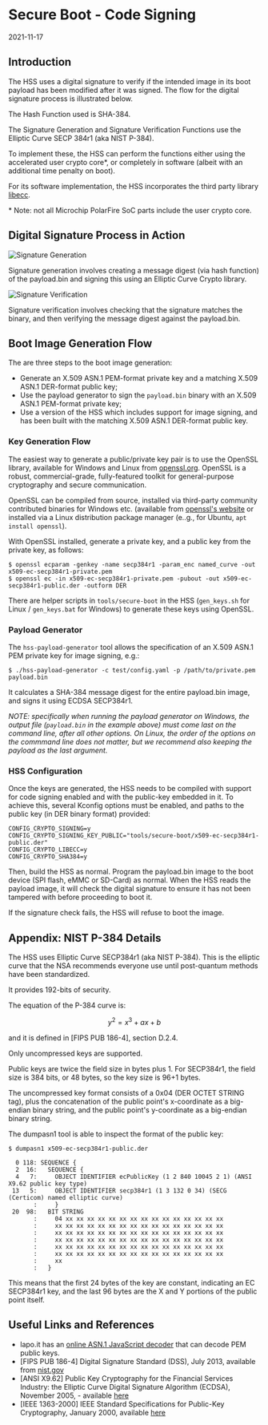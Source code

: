 # Secure Boot - Code Signing

2021-11-17

## Introduction

The HSS uses a digital signature to verify if the intended image in its boot payload has been modified after it was signed. The flow for the digital signature process is illustrated below.

The Hash Function used is SHA-384.

The Signature Generation and Signature Verification Functions use the Elliptic Curve SECP 384r1 (aka NIST P-384).

To implement these, the HSS can perform the functions either using the accelerated user crypto core\*, or completely in software (albeit with an additional time penalty on boot).

For its software implementation, the HSS incorporates the third party library [libecc](https://github.com/ANSSI-FR/libecc).

\* Note: not all Microchip PolarFire SoC parts include the user crypto core.

## Digital Signature Process in Action

![Signature Generation](./images/secure-boot/secure-boot--signature-generation.png)

Signature generation involves creating a message digest (via hash function) of the payload.bin and signing this using an Elliptic Curve Crypto library.

![Signature Verification](./images/secure-boot/secure-boot--signature-verification.png)

Signature verification involves checking that the signature matches the binary, and then verifying the message digest against the payload.bin.

## Boot Image Generation Flow

The are three steps to the boot image generation:

* Generate an X.509 ASN.1 PEM-format private key and a matching X.509 ASN.1 DER-format public key;
* Use the payload generator to sign the `payload.bin` binary with an X.509 ASN.1 PEM-format private key;
* Use a version of the HSS which includes support for image signing, and has been built with the matching X.509 ASN.1 DER-format public key.

### Key Generation Flow

The easiest way to generate a public/private key pair is to use the OpenSSL library, available for Windows and Linux from [openssl.org](https://www.openssl.org/). OpenSSL is a robust, commercial-grade, fully-featured toolkit for general-purpose cryptography and secure communication.

OpenSSL can be compiled from source, installed via third-party community contributed binaries for Windows etc. (available from [openssl's website](https://www.openssl.org/community/binaries.html) or installed via a Linux distribution package manager (e..g., for Ubuntu, `apt install openssl`).

With OpenSSL installed, generate a private key, and a public key from the private key, as follows:

```shell
$ openssl ecparam -genkey -name secp384r1 -param_enc named_curve -out x509-ec-secp384r1-private.pem
$ openssl ec -in x509-ec-secp384r1-private.pem -pubout -out x509-ec-secp384r1-public.der -outform DER
```

There are helper scripts in `tools/secure-boot` in the HSS (`gen_keys.sh` for Linux / `gen_keys.bat` for Windows) to generate these keys using OpenSSL.

### Payload Generator

The `hss-payload-generator` tool allows the specification of an X.509 ASN.1 PEM private key for image signing, e.g.:

```shell
$ ./hss-payload-generator -c test/config.yaml -p /path/to/private.pem payload.bin
```

It calculates a SHA-384 message digest for the entire payload.bin image, and signs it using ECDSA SECP384r1.

*NOTE: specifically when running the payload generator on Windows, the output file (`payload.bin` in the example above) must come last on the command line, after all other options.  On Linux, the order of the options on the commmand line does not matter, but we recommend also keeping the payload as the last argument.*

### HSS Configuration

Once the keys are generated, the HSS needs to be compiled with support for code signing enabled and with the public-key embedded in it. To achieve this, several Kconfig options must be enabled, and paths to the public key (in DER binary format) provided:

```text
CONFIG_CRYPTO_SIGNING=y
CONFIG_CRYPTO_SIGNING_KEY_PUBLIC="tools/secure-boot/x509-ec-secp384r1-public.der"
CONFIG_CRYPTO_LIBECC=y
CONFIG_CRYPTO_SHA384=y
```

Then, build the HSS as normal.  Program the payload.bin image to the boot device (SPI flash, eMMC or SD-Card) as normal. When the HSS reads the payload image, it will check the digital signature to ensure it has not been tampered with before proceeding to boot it.

If the signature check fails, the HSS will refuse to boot the image.

## Appendix: NIST P-384 Details

The HSS uses Elliptic Curve SECP384r1 (aka NIST P-384).  This is the elliptic curve that the NSA recommends everyone use until post-quantum methods have been standardized.

It provides 192-bits of security.

The equation of the P-384 curve is:

$$y^2 = x^3 + ax + b$$

and it is defined in [FIPS PUB 186-4], section D.2.4.

Only uncompressed keys are supported.

Public keys are twice the field size in bytes plus 1. For SECP384r1, the field size is 384 bits, or 48 bytes, so the key size is 96+1 bytes.

The uncompressed key format consists of a 0x04 (DER OCTET STRING tag), plus the concatenation of the public point's x-coordinate as a big-endian binary string, and the public point's y-coordinate as a big-endian binary string.

The dumpasn1 tool is able to inspect the format of the public key:

```text
$ dumpasn1 x509-ec-secp384r1-public.der

  0 118: SEQUENCE {
  2  16:   SEQUENCE {
  4   7:     OBJECT IDENTIFIER ecPublicKey (1 2 840 10045 2 1) (ANSI X9.62 public key type)
 13   5:     OBJECT IDENTIFIER secp384r1 (1 3 132 0 34) (SECG (Certicom) named elliptic curve)
       :     }
 20  98:   BIT STRING
       :     04 xx xx xx xx xx xx xx xx xx xx xx xx xx xx xx
       :     xx xx xx xx xx xx xx xx xx xx xx xx xx xx xx xx
       :     xx xx xx xx xx xx xx xx xx xx xx xx xx xx xx xx
       :     xx xx xx xx xx xx xx xx xx xx xx xx xx xx xx xx
       :     xx xx xx xx xx xx xx xx xx xx xx xx xx xx xx xx
       :     xx xx xx xx xx xx xx xx xx xx xx xx xx xx xx xx
       :     xx
       :   }

```

This means that the first 24 bytes of the key are constant, indicating an EC SECP384r1 key, and the last 96 bytes are the X and Y portions of the public point itself.

## Useful Links and References

* lapo.it has an [online ASN.1 JavaScript decoder](https://lapo.it/asn1js/) that can decode PEM public keys.
* [FIPS PUB 186-4] Digital Signature Standard (DSS), July 2013, available from [nist.gov](https://nvlpubs.nist.gov/nistpubs/FIPS/NIST.FIPS.186-4.pdf)
* [ANSI X9.62] Public Key Cryptography for the Financial Services Industry: the Elliptic Curve Digital Signature Algorithm (ECDSA), November 2005, - available [here](https://standards.globalspec.com/std/1955141/ANSI%20X9.62)
* [IEEE 1363-2000] IEEE Standard Specifications for Public-Key Cryptography, January 2000, available [here](https://standards.ieee.org/standard/1363-2000.html)
